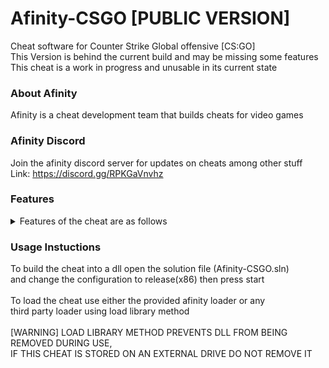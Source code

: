 # Afinity-CSGO [PUBLIC VERSION]
Cheat software for Counter Strike Global offensive [CS:GO]
<br>
This Version is behind the current build and may be missing some features
<br>
This cheat is a work in progress and unusable in its current state

### About Afinity
Afinity is a cheat development team that builds cheats for video games
<br>

### Afinity Discord
Join the afinity discord server for updates on cheats among other stuff
<br>
Link: https://discord.gg/RPKGaVnvhz
<br>

### Features
<details>
<summary>Features of the cheat are as follows</summary>
<br>
TODO
</details>

### Usage Instuctions
To build the cheat into a dll open the solution file (Afinity-CSGO.sln)
<br>
and change the configuration to release(x86) then press start
<br>
<br>
To load the cheat use either the provided afinity loader or any
<br>
third party loader using load library method
<br>
<br>
[WARNING] LOAD LIBRARY METHOD PREVENTS DLL FROM BEING REMOVED DURING USE,
<br>
IF THIS CHEAT IS STORED ON AN EXTERNAL DRIVE DO NOT REMOVE IT
